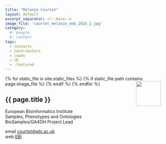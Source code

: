 ```yaml
---
title: "Melanie Courtot"
layout: default
excerpt_separator: <!--more-->
image_file: 'courtot_melanie_web_2015_2.jpg'
category:
  #- people
  #- contact
tags:
  - contacts
  - contributors
  - leads
  - CP
  - .featured
---
```


{% for static_file in site.static_files %}
  {% if static_file.path contains page.image_file %}
<img style="float: right; width: 80px;" src="{{ static_file.path | relative_url}}" />
  {% endif %}
{% endfor %}

## {{ page.title }}

European Bioinformatics Institute  
Samples, Phenotypes and Ontologies  
BioSamples/GA4GH Project Lead   

<!--more-->

email [courtot@ebi.ac.uk](mailto:courtot@ebi.ac.uk)  
web [EBI](https://www.ebi.ac.uk/about/people/melanie-courtot)  
